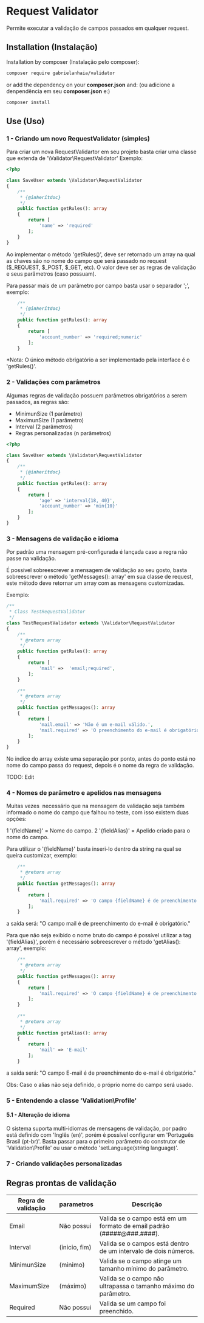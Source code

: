 # Request Validator
Permite executar a validação de campos passados em qualquer request.


## Installation (Instalação)

Installation by composer (Instalação pelo composer):
```sh
composer require gabrielanhaia/validator
```
or add the dependency on your **composer.json** and: (ou adicione a denpendência em seu **composer.json** e:)
```sh
composer install
```

## Use (Uso)
### 1 - Criando um novo RequestValidator (simples)

Para criar um nova RequestValidartor em seu projeto basta criar uma classe que extenda de '\Validator\RequestValidator'
Exemplo:

```php
<?php

class SaveUser extends \Validator\RequestValidator
{
    /**
     * {@inheritdoc}
     */
    public function getRules(): array
    {
        return [
            'name' => 'required'
        ];
    }
}
```
Ao implementar o método 'getRules()', deve ser retornado um array na qual as chaves são no nome do campo que será passado no request ($_REQUEST, $_POST, $_GET, etc). O valor deve ser as regras de validação e seus parâmetros (caso possuam).

Para passar mais de um parâmetro por campo basta usar o separador ';', exemplo:
```php
    /**
     * {@inheritdoc}
     */
    public function getRules(): array
    {
        return [
            'account_number' => 'required;numeric'
        ];
    }
``` 

*Nota: O único método obrigatório a ser implementado pela interface é o 'getRules()'.

### 2 - Validações com parâmetros

Algumas regras de validação possuem parâmetros obrigatórios a serem passados, as regras são:
* MinimunSize (1 parâmetro)
* MaximunSize (1 parâmetro)
* Interval (2 parâmetros)
* Regras personalizadas (n parâmetros)

```php
<?php

class SaveUser extends \Validator\RequestValidator
{
    /**
     * {@inheritdoc}
     */
    public function getRules(): array
    {
        return [
            'age' => 'interval{18, 40}',
            'account_number' => 'min{10}'
        ];
    }
}
```

### 3 - Mensagens de validação e idioma

Por padrão uma mensagem pré-configurada é lançada caso a regra não passe na validação.

É possível sobreescrever a mensagem de validação ao seu gosto, basta sobreescrever o método 'getMessages(): array' em sua classe de request, este método deve retornar um array com as mensagens customizadas.

Exemplo:

```php
/**
 * Class TestRequestValidator
 */
class TestRequestValidator extends \Validator\RequestValidator
{
    /**
     * @return array
     */
    public function getRules(): array
    {
        return [
            'mail' =>  'email;required',
        ];
    }

    /**
     * @return array
     */
    public function getMessages(): array
    {
        return [
            'mail.email' => 'Não é um e-mail válido.',
            'mail.required' => 'O preenchimento do e-mail é obrigatório.'
        ];
    }
}
```

No indice do array existe uma separação por ponto, antes do ponto está no nome do campo passa do request, depois é o nome da regra de validação.

TODO: Edit

### 4 - Nomes de parâmetro e apelidos nas mensagens

Muitas vezes  necessário que na mensagem de validação seja também informado o nome do campo que falhou no teste, com isso existem duas opções:

1 '{fieldName}' = Nome do campo.
2 '{fieldAlias}' = Apelido criado para o nome do campo.

Para utilizar o '{fieldName}' basta inseri-lo dentro da string na qual se queira customizar, exemplo:
```php
    /**
     * @return array
     */
    public function getMessages(): array
    {
        return [
            'mail.required' => 'O campo {fieldName} é de preenchimento do e-mail é obrigatório.'
        ];
    }
```
a saída será: "O campo mail é de preenchimento do e-mail é obrigatório."

Para que não seja exibido o nome bruto do campo é possível utilizar a tag '{fieldAlias}', porém é necessário sobreescrever o método 'getAlias(): array', exemplo:
```php
    /**
     * @return array
     */
    public function getMessages(): array
    {
        return [
            'mail.required' => 'O campo {fieldName} é de preenchimento do e-mail é obrigatório.'
        ];
    }
    
    /**
     * @return array
     */
    public function getAlias(): array
    {
        return [
            'mail' => 'E-mail'
        ];
    }
```
a saída será: "O campo E-mail é de preenchimento do e-mail é obrigatório."

Obs: Caso o alias não seja definido, o próprio nome do campo será usado.

### 5 - Entendendo a classe 'Validation\Profile'

#### 5.1 - Alteração de idioma

O sistema suporta multi-idiomas de mensagens de validação, por padro está definido com 'Inglês (en)', porém é possível configurar em 'Português Brasil (pt-br)'. Basta passar para o primeiro parâmetro do construtor de 'Validation\Profile' ou usar o método 'setLanguage(string language)'.

### 7 - Criando validações personalizadas

## Regras prontas de validação

Regra de validação    | parametros      | Descrição
----------------------| --------------- | ------
Email                 | Não possui      | Valida se o campo está em um formato de email padrão (#####@###.####).
Interval              | (inicio, fim)   | Valida se o campos está dentro de um intervalo de dois números.
MinimunSize           | (minimo)        | Valida se o campo atinge um tamanho mínimo do parâmetro.
MaximumSize           | (máximo)        | Valida se o campo não ultrapassa o tamanho máximo do parâmetro.
Required              | Não possui      | Valida se um campo foi preenchido.
